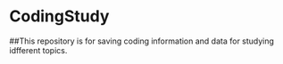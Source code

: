 # CodingStudy

##This repository is for saving coding information and data for studying idfferent topics.
